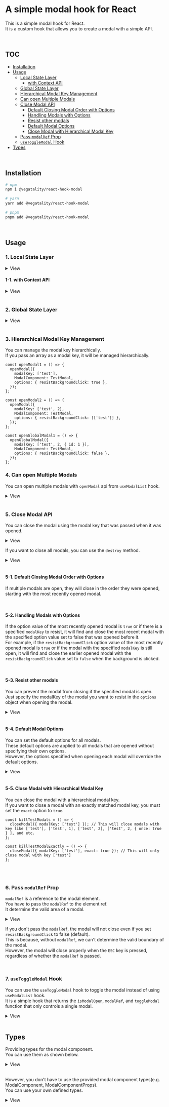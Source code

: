 # A simple modal hook for React

This is a simple modal hook for React.<br />
It is a custom hook that allows you to create a modal with a simple API.

<br />

## TOC

- [Installation](#installation)
- [Usage](#usage)
  - [Local State Layer](#1-local-state-layer)
    - [with Context API](#1-1-with-context-api)
  - [Global State Layer](#2-global-state-layer)
  - [Hierarchical Modal Key Management](#3-hierarchical-modal-key-management)
  - [Can open Multiple Modals](#4-can-open-multiple-modals)
  - [Close Modal API](#5-close-modal-api)
    - [Default Closing Modal Order with Options](#5-1-default-closing-modal-order-with-options)
    - [Handling Modals with Options](#5-2-handling-modals-with-options)
    - [Resist other modals](#5-3-resist-other-modals)
    - [Default Modal Options](#5-4-default-modal-options)
    - [Close Modal with Hierarchical Modal Key](#5-5-close-modal-with-hierarchical-modal-key)
  - [Pass `modalRef` Prop](#6-pass-modalref-prop)
  - [`useToggleModal` Hook](#7-usetogglemodal-hook)
- [Types](#types)

<br />

## Installation

```bash
# npm
npm i @vegatality/react-hook-modal

# yarn
yarn add @vegatality/react-hook-modal

# pnpm
pnpm add @vegatality/react-hook-modal
```

<br />

## Usage

### 1. Local State Layer

<details>
<summary>View</summary>

```tsx
import { useModalList, type ModalComponent } from '@vegatality/react-hook-modal';

// const SomeModal = ({ closeModal, modalRef }: ModalComponentProps<{ name: string }>) => {
const SomeModal: ModalComponent<{ name: string }> = ({ closeModal, modalRef, name }) => {
  return (
    <div ref={modalRef}>
      <h1>Some Modal</h1>
      <p>{name}</p>
      <button onClick={closeModal}>Close</button>
    </div>
  );
};

const App = () => {
  const { ModalComponentList, openModal, closeModal, watch, destroy, ... } = useModalList();

  return (
    <div>
      <ModalComponentList />
      <button onClick={() => openModal({ modalKey: ['some'], ModalComponent: SomeModal, modalProps: { name: 'some' }, options: { resistBackgroundClick: true } })}>
        Open Modal 1
      </button>
    </div>
  );
};
```

</details>

#### 1-1. with Context API

<details>
<summary>View</summary>

```tsx
import { useModalList, useModalContext, ModalProvider, type ModalComponent } from '@vegatality/react-hook-modal';

const SomeModal: ModalComponent<{ name: string }> = ({ closeModal, modalRef, name }) => {
  return (
    <div ref={modalRef}>
      <h1>Some Modal</h1>
      <p>{name}</p>
      <button onClick={closeModal}>Close</button>
    </div>
  );
};

const ChildComponent = () => {
  const { openModal } = useModalContext();

  return (
    <button onClick={() => openModal({ modalKey: ['some'], ModalComponent: SomeModal, modalProps: { name: 'some' } })}>
      Open Modal 1
    </button>
  );
};

const App = () => {
  const methods = useModalList();
  const { ModalComponentList, openModal } = methods;

  return (
    <div>
      <ModalComponentList />
      <ModalProvider {...methods}>
        <ChildComponent />
      </ModalProvider>
    </div>
  );
};
```

</details>

<br />

### 2. Global State Layer

<details>
<summary>View</summary>

```tsx
import {
  useGlobalModalList,
  GlobalModalList,
  GlobalModalListProvider,
  type ModalComponentProps,
} from '@vegatality/react-hook-modal';

const SomeModal = ({ closeModal, modalRef, name }: ModalComponentProps<{ name: string }>) => {
  return (
    <div ref={modalRef}>
      <h1>Some Modal</h1>
      <p>{name}</p>
      <button onClick={closeModal}>Close</button>
    </div>
  );
};
const App = () => {
  const { openGlobalModal } = useGlobalModalList(); // useGlobalModalList hook uses useContext hook under the hood

  return (
    <button
      onClick={() => openGlobalModal({ modalKey: ['some'], ModalComponent: SomeModal, modalProps: { name: 'some' } })}
    >
      Open Modal 1
    </button>
  );
};

const Main = () => {
  return (
    <GlobalModalListProvider>
      <App />
      <GlobalModalList />
    </GlobalModalListProvider>
  );
};
```

</details>

<br />

### 3. Hierarchical Modal Key Management

You can manage the modal key hierarchically.<br />
If you pass an array as a modal key, it will be managed hierarchically.

```tsx
const openModal1 = () => {
  openModal({
    modalKey: ['test'],
    ModalComponent: TestModal,
    options: { resistBackgroundClick: true },
  });
};

const openModal2 = () => {
  openModal({
    modalKey: ['test', 2],
    ModalComponent: TestModal,
    options: { resistBackgroundClick: [['test']] },
  });
};

const openGlobalModal1 = () => {
  openGlobalModal({
    modalKey: ['test', 2, { id: 1 }],
    ModalComponent: TestModal,
    options: { resistBackgroundClick: false },
  });
};
```

### 4. Can open Multiple Modals

You can open multiple modals with `openModal` api from `useModalList` hook.

<details>
<summary>View</summary>

```tsx
import { useModalList, type ModalComponent } from '@vegatality/react-hook-modal';

const SomeModal: ModalComponent<{ name: string }> = ({ closeModal, modalRef, name }) => {
  return (
    <div ref={modalRef}>
      <h1>Some Modal</h1>
      <p>{name}</p>
      <button onClick={closeModal}>Close</button>
    </div>
  );
};

const SomeModal2: ModalComponent<{ name: string }> = ({ closeModal, modalRef, name }) => {
  return (
    <div ref={modalRef}>
      <h1>Some Modal2</h1>
      <p>{name}</p>
      <button onClick={closeModal}>Close</button>
    </div>
  );
};

const App = () => {
  const { ModalComponentList, openModal, closeModal, watch, destroy, ... } = useModalList();

  return (
    <div>
      <ModalComponentList />
      <button onClick={() => openModal({ modalKey: ['some'], ModalComponent: SomeModal, modalProps: { name: 'some' }, options: { resistBackgroundClick: true } })}>
        Open Modal 1
      </button>
      <button onClick={() => openModal({ modalKey: ['some2'], ModalComponent: SomeModal2, modalProps: { name: 'some2' }, options: { resistBackgroundClick: false, scrollable: false } })}>
        Open Modal 2
      </button>
    </div>
  );
};
```

</details>

<br />

### 5. Close Modal API

You can close the modal using the modal key that was passed when it was opened.

<details>
<summary>View</summary

```ts
const { ModalComponentList, openModal, closeModal, watch, destroy, ... } = useModalList();

closeModal({ modalKey: ['some'] });
```

</details>

If you want to close all modals, you can use the `destroy` method.

<details>
<summary>View</summary>

```ts
useEffect(
  () => () => {
    destroy();
  },
  [],
);
```

</details>

<br />

#### 5-1. Default Closing Modal Order with Options

If multiple modals are open, they will close in the order they were opened, starting with the most recently opened modal.

<br />

#### 5-2. Handling Modals with Options

If the option value of the most recently opened modal is `true` or if there is a specified `modalKey` to resist, it will find and close the most recent modal with the specified option value set to false that was opened before it.<br />
For example, if the `resistBackgroundClick` option value of the most recently opened modal is `true` or if the modal with the specified `modalKey` is still open, it will find and close the earlier opened modal with the `resistBackgroundClick` value set to `false` when the background is clicked.

<br />

#### 5-3. Resist other modals

You can prevent the modal from closing if the specified modal is open.<br />
Just specify the modalKey of the modal you want to resist in the `options` object when opening the modal.

<details>
<summary>View</summary>

```tsx
import { useModalList, type ModalComponent } from '@vegatality/react-hook-modal';

const SomeModal: ModalComponent<{ name: string }> = ({ closeModal, modalRef, name }) => {
  return (
    <div ref={modalRef}>
      <h1>Some Modal</h1>
      <p>{name}</p>
      <button onClick={closeModal}>Close</button>
    </div>
  );
};

const SomeModal2: ModalComponent<{ name: string }> = ({ closeModal, modalRef, name }) => {
  return (
    <div ref={modalRef}>
      <h1>Some Modal2</h1>
      <p>{name}</p>
      <button onClick={closeModal}>Close</button>
    </div>
  );
};

const App = () => {
  const { ModalComponentList, openModal, closeModal, watch, destroy, ... } = useModalList();

  return (
    <div>
      <ModalComponentList />
      <button onClick={() => openModal({ modalKey: ['some', 1], ModalComponent: SomeModal, modalProps: { name: 'some' }, options: { resistBackgroundClick: true } })}>
        Open Modal 1
      </button>
      <button onClick={() => openModal({ modalKey: ['some2'], ModalComponent: SomeModal2, modalProps: { name: 'some2' }, options: { resistBackgroundClick: [['some', 1]] } })}> /* 👈 this will resist background click until ['some', 1] modal is closed */
        Open Modal 2
      </button>
    </div>
  );
};
```

</details>

<br />

#### 5-4. Default Modal Options

You can set the default options for all modals.<br />
These default options are applied to all modals that are opened without specifying their own options.<br />
However, the options specified when opening each modal will override the default options.

<details>
<summary>View</summary>

```tsx
import { useModalList, type ModalComponent } from '@vegatality/react-hook-modal';

const SomeModal: ModalComponent<{ name: string }> = ({ closeModal, modalRef, name }) => {
  return (
    <div ref={modalRef}>
      <h1>Some Modal</h1>
      <p>{name}</p>
      <button onClick={closeModal}>Close</button>
    </div>
  );
};

const App = () => {
  const { ModalComponentList, openModal, closeModal, watch, destroy, ... } = useModalList({
    mode: {
      resistBackgroundClick: true, // set default option
    }
  });

  return (
    <div>
      <ModalComponentList />
      <button onClick={() => openModal({ modalKey: ['some'], ModalComponent: SomeModal, modalProps: { name: 'some' }, options: { resistBackgroundClick: false } })}> /* 👈 this will override default option */
        Open Modal 1
      </button>
    </div>
  );
};
```

</details>

<br />

#### 5-5. Close Modal with Hierarchical Modal Key

You can close the modal with a hierarchical modal key.<br />
If you want to close a modal with an exactly matched modal key, you must set the `exact` option to `true`.

```tsx
const killTestModals = () => {
  closeModal({ modalKey: ['test'] }); // This will close modals with key like ['test'], ['test', 1], ['test', 2], ['test', 2, { once: true } ], and etc.
};

const killTestModalExactly = () => {
  closeModal({ modalKey: ['test'], exact: true }); // This will only close modal with key ['test']
};
```

<br />
<br />

### 6. Pass `modalRef` Prop

`modalRef` is a reference to the modal element.<br />
You have to pass the `modalRef` to the element ref.<br />
It determine the valid area of a modal.

<details>
<summary>View</summary>

```tsx
import { ModalComponent } from '@vegatality/react-hook-modal';

const SomeModal: ModalComponent<{ name: string }> = ({ closeModal, modalRef, name }) => {
  return (
    <div className='modal_boundary' ref={modalRef}>
      <h1>Some Modal</h1>
      <p>{name}</p>
      <button onClick={closeModal}>Close</button>
    </div>
  );
};
```

</details>

If you don't pass the `modalRef`, the modal will not close even if you set `resistBackgroundClick` to false (default).<br />
This is because, without `modalRef`, we can't determine the valid boundary of the modal.<br />
However, the modal will close properly when the `ESC` key is pressed, regardless of whether the `modalRef` is passed.

<br />

### 7. `useToggleModal` Hook

You can use the `useToggleModal` hook to toggle the modal instead of using `useModalList` hook.<br />
It is a simple hook that returns the `isModalOpen`, `modalRef`, and `toggleModal` function that only controls a single modal.

<details>
<summary>View</summary>

```tsx
import { useToggleModal } from '@vegatality/react-hook-modal';

function App() {
  const { isModalOpen, modalRef, toggleModal } = useToggleModal({
    initialValue: false,
    openModalOptions: { resistBackgroundClick: true },
  });
  return (
    <div>
      <button onClick={toggleModal}>Toggle Modal</button>
      {isModalOpen && (
        <div ref={modalRef}>
          <h1>Modal</h1>
          <button onClick={toggleModal}>Close Modal</button>
        </div>
      )}
    </div>
  );
}
```

</details>

<br />

## Types

Providing types for the modal component.<br />
You can use them as shown below.

<details>
<summary>View</summary>

```tsx
import type { ModalComponent, ModalComponentProps } from '@vegatality/react-hook-modal';

export const TestModal = ({ name, closeModal, modalRef }: ModalComponentProps<{ name: string }>) => {
  return (
    <div ref={modalRef}>
      <h1>Test Modal</h1>
      <p>{name}</p>
      <button type='button' onClick={closeModal}>
        Close Modal
      </button>
    </div>
  );
};

export const TestModal2: ModalComponent<{ name: string }> = ({ name, closeModal, modalRef }) => {
  return (
    <div ref={modalRef}>
      <h1>Test Modal</h1>
      <p>{name}</p>
      <button type='button' onClick={closeModal}>
        Close Modal
      </button>
    </div>
  );
};
```

</details>

<br />

However, you don't have to use the provided modal component types(e.g. ModalComponent, ModalComponentProps).<br />
You can use your own defined types.

<details>
<summary>View</summary>

```tsx
import { ModalRef } from '@vegatality/react-hook-modal';

interface SomeModalProps {
  name: string;
  modalRef: ModalRef;
}

const SomeModal = ({ name, modalRef }: SomeModalProps) => {
  return (
    <div ref={modalRef}>
      <h1>Test Modal</h1>
      <p>{name}</p>
    </div>
  );
};

const App = () => {
  const { ModalComponentList, openModal, closeModal, watch, destroy, ... } = useModalList();

  return (
    <div>
      <ModalComponentList />
      <button onClick={() => openModal({ modalKey: ['some'], ModalComponent: SomeModal, modalProps: { name: 'some' }, options: { resistBackgroundClick: true } })}>
        Open Modal 1
      </button>
      <button onClick={() => openModal({ modalKey: ['some2'], ModalComponent: SomeModal2, modalProps: { name: 'some2' }, options: { resistBackgroundClick: false, scrollable: false } })}>
        Open Modal 2
      </button>
      <button onClick={() => closeModal({ modalKey: ['some2'] })}>Close Modal 2</button>
    </div>
  );
};

```

</details>
